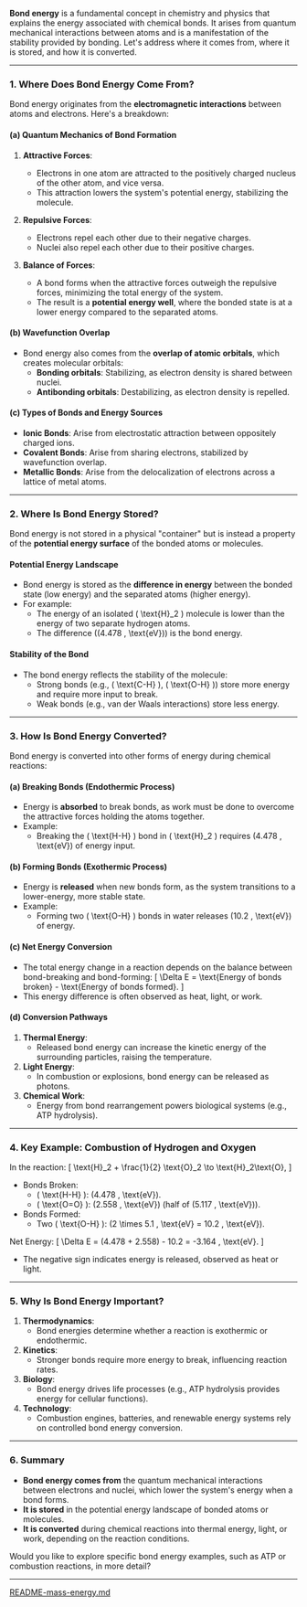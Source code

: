 **Bond energy** is a fundamental concept in chemistry and physics that explains the energy associated with chemical bonds. It arises from quantum mechanical interactions between atoms and is a manifestation of the stability provided by bonding. Let's address where it comes from, where it is stored, and how it is converted.

---

### **1. Where Does Bond Energy Come From?**
Bond energy originates from the **electromagnetic interactions** between atoms and electrons. Here's a breakdown:

#### **(a) Quantum Mechanics of Bond Formation**
1. **Attractive Forces**:
   - Electrons in one atom are attracted to the positively charged nucleus of the other atom, and vice versa.
   - This attraction lowers the system's potential energy, stabilizing the molecule.

2. **Repulsive Forces**:
   - Electrons repel each other due to their negative charges.
   - Nuclei also repel each other due to their positive charges.

3. **Balance of Forces**:
   - A bond forms when the attractive forces outweigh the repulsive forces, minimizing the total energy of the system.
   - The result is a **potential energy well**, where the bonded state is at a lower energy compared to the separated atoms.

#### **(b) Wavefunction Overlap**
- Bond energy also comes from the **overlap of atomic orbitals**, which creates molecular orbitals:
  - **Bonding orbitals**: Stabilizing, as electron density is shared between nuclei.
  - **Antibonding orbitals**: Destabilizing, as electron density is repelled.

#### **(c) Types of Bonds and Energy Sources**
- **Ionic Bonds**: Arise from electrostatic attraction between oppositely charged ions.
- **Covalent Bonds**: Arise from sharing electrons, stabilized by wavefunction overlap.
- **Metallic Bonds**: Arise from the delocalization of electrons across a lattice of metal atoms.

---

### **2. Where Is Bond Energy Stored?**
Bond energy is not stored in a physical "container" but is instead a property of the **potential energy surface** of the bonded atoms or molecules.

#### **Potential Energy Landscape**
- Bond energy is stored as the **difference in energy** between the bonded state (low energy) and the separated atoms (higher energy).
- For example:
  - The energy of an isolated \( \text{H}_2 \) molecule is lower than the energy of two separate hydrogen atoms.
  - The difference (\(4.478 \, \text{eV}\)) is the bond energy.

#### **Stability of the Bond**
- The bond energy reflects the stability of the molecule:
  - Strong bonds (e.g., \( \text{C-H} \), \( \text{O-H} \)) store more energy and require more input to break.
  - Weak bonds (e.g., van der Waals interactions) store less energy.

---

### **3. How Is Bond Energy Converted?**
Bond energy is converted into other forms of energy during chemical reactions:

#### **(a) Breaking Bonds (Endothermic Process)**
- Energy is **absorbed** to break bonds, as work must be done to overcome the attractive forces holding the atoms together.
- Example:
  - Breaking the \( \text{H-H} \) bond in \( \text{H}_2 \) requires \(4.478 \, \text{eV}\) of energy input.

#### **(b) Forming Bonds (Exothermic Process)**
- Energy is **released** when new bonds form, as the system transitions to a lower-energy, more stable state.
- Example:
  - Forming two \( \text{O-H} \) bonds in water releases \(10.2 \, \text{eV}\) of energy.

#### **(c) Net Energy Conversion**
- The total energy change in a reaction depends on the balance between bond-breaking and bond-forming:
  \[
  \Delta E = \text{Energy of bonds broken} - \text{Energy of bonds formed}.
  \]
- This energy difference is often observed as heat, light, or work.

#### **(d) Conversion Pathways**
1. **Thermal Energy**:
   - Released bond energy can increase the kinetic energy of the surrounding particles, raising the temperature.
2. **Light Energy**:
   - In combustion or explosions, bond energy can be released as photons.
3. **Chemical Work**:
   - Energy from bond rearrangement powers biological systems (e.g., ATP hydrolysis).

---

### **4. Key Example: Combustion of Hydrogen and Oxygen**
In the reaction:
\[
\text{H}_2 + \frac{1}{2} \text{O}_2 \to \text{H}_2\text{O},
\]
- Bonds Broken:
  - \( \text{H-H} \): \(4.478 \, \text{eV}\).
  - \( \text{O=O} \): \(2.558 \, \text{eV}\) (half of \(5.117 \, \text{eV}\)).
- Bonds Formed:
  - Two \( \text{O-H} \): \(2 \times 5.1 \, \text{eV} = 10.2 \, \text{eV}\).

Net Energy:
\[
\Delta E = (4.478 + 2.558) - 10.2 = -3.164 \, \text{eV}.
\]
- The negative sign indicates energy is released, observed as heat or light.

---

### **5. Why Is Bond Energy Important?**
1. **Thermodynamics**:
   - Bond energies determine whether a reaction is exothermic or endothermic.
2. **Kinetics**:
   - Stronger bonds require more energy to break, influencing reaction rates.
3. **Biology**:
   - Bond energy drives life processes (e.g., ATP hydrolysis provides energy for cellular functions).
4. **Technology**:
   - Combustion engines, batteries, and renewable energy systems rely on controlled bond energy conversion.

---

### **6. Summary**
- **Bond energy comes from** the quantum mechanical interactions between electrons and nuclei, which lower the system's energy when a bond forms.
- **It is stored** in the potential energy landscape of bonded atoms or molecules.
- **It is converted** during chemical reactions into thermal energy, light, or work, depending on the reaction conditions.

Would you like to explore specific bond energy examples, such as ATP or combustion reactions, in more detail?


---

[README-mass-energy.md](https://t2m.io/tTJQxnW)
